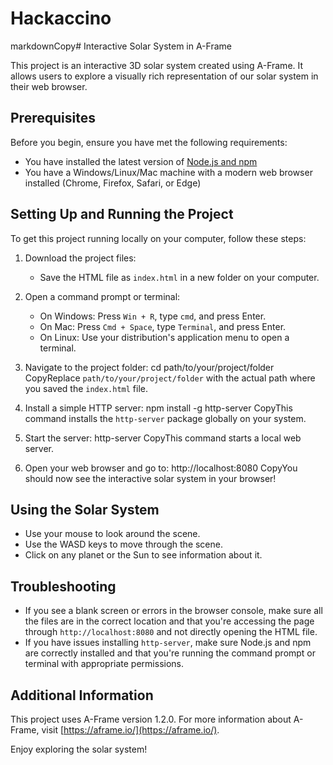 # Hackaccino
markdownCopy# Interactive Solar System in A-Frame

This project is an interactive 3D solar system created using A-Frame. It allows users to explore a visually rich representation of our solar system in their web browser.

## Prerequisites

Before you begin, ensure you have met the following requirements:
* You have installed the latest version of [Node.js and npm](https://nodejs.org/en/download/)
* You have a Windows/Linux/Mac machine with a modern web browser installed (Chrome, Firefox, Safari, or Edge)

## Setting Up and Running the Project

To get this project running locally on your computer, follow these steps:

1. Download the project files:
   - Save the HTML file as `index.html` in a new folder on your computer.

2. Open a command prompt or terminal:
   - On Windows: Press `Win + R`, type `cmd`, and press Enter.
   - On Mac: Press `Cmd + Space`, type `Terminal`, and press Enter.
   - On Linux: Use your distribution's application menu to open a terminal.

3. Navigate to the project folder:
cd path/to/your/project/folder
CopyReplace `path/to/your/project/folder` with the actual path where you saved the `index.html` file.

4. Install a simple HTTP server:
npm install -g http-server
CopyThis command installs the `http-server` package globally on your system.

5. Start the server:
http-server
CopyThis command starts a local web server.

6. Open your web browser and go to:
http://localhost:8080
CopyYou should now see the interactive solar system in your browser!

## Using the Solar System

- Use your mouse to look around the scene.
- Use the WASD keys to move through the scene.
- Click on any planet or the Sun to see information about it.

## Troubleshooting

- If you see a blank screen or errors in the browser console, make sure all the files are in the correct location and that you're accessing the page through `http://localhost:8080` and not directly opening the HTML file.
- If you have issues installing `http-server`, make sure Node.js and npm are correctly installed and that you're running the command prompt or terminal with appropriate permissions.

## Additional Information

This project uses A-Frame version 1.2.0. For more information about A-Frame, visit [https://aframe.io/](https://aframe.io/).

Enjoy exploring the solar system!
